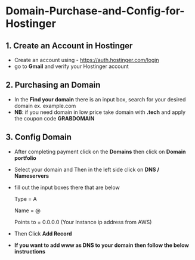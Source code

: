 # Domain-Purchase-and-Config-for-Hostinger

## 1. Create an Account in Hostinger
   - Create an account using - https://auth.hostinger.com/login
   - go to **Gmail** and verify your Hostinger account
## 2. Purchasing an Domain
   - In the **Find your domain** there is an input box, search for your desired domain ex. example.com
   - **NB**: if you need domain in low price take domain with **.tech** and apply the coupon code **GRABDOMAIN**
## 3. Config Domain
   - After completing payment click on the **Domains** then click on **Domain portfolio**
   - Select your domain and Then in the left side click on **DNS / Nameservers**
   - fill out the input boxes there that are below
     
     Type = A

     Name = @

     Points to = 0.0.0.0 (Your Instance ip address from AWS)

   - Then Click **Add Record**

   - **If you want to add **www** as DNS to your domain then follow the below instructions**
